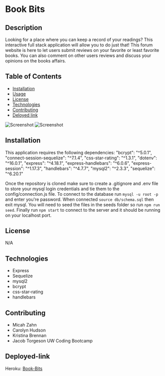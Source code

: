 # Book Bits

## Description 
Looking for a place where you can keep a record of your readings? This interactive full stack application will allow you to do just that! This forum website is here to let users submit reviews on your favorite or least favorite books. You can also comment on other users reviews and discuss your opinions on the books affairs. 


## Table of Contents
* [Installation](#Installation)
* [Usage](#Usage)
* [License](#License)
* [Technologies](#Technologies)
* [Contributing](#Contributing)
* [Deloyed link](#Deployed-link)

![Screenshot]()
![Screenshot]()

## Installation 
This application requires the following dependencies: 
    "bcrypt": "^5.0.1",
    "connect-session-sequelize": "^7.1.4",
    "css-star-rating": "^1.3.1",
    "dotenv": "^16.0.1",
    "express": "^4.18.1",
    "express-handlebars": "^6.0.6",
    "express-session": "^1.17.3",
    "handlebars": "^4.7.7",
    "mysql2": "^2.3.3",
    "sequelize": "^6.20.1"

Once the repository is cloned make sure to create a .gitignore and .env file to store your mysql login credentials and tie them to the config/connection.js file. To connect to the database run `mysql -u root -p` and enter you're password. When connected `source db/schema.sql` then exit mysql. You will need to seed the files in the seeds folder so run `npm run seed`. Finally run `npm start` to connect to the server and it should be running on your localhost port.

## License 
N/A

## Technologies 
- Express
- Sequelize
- mysql2
- bcrypt
- css-star-rating
- handlebars

## Contributing 
- Micah Zahn
- Carolyn Hudson
- Kristina Brennan
- Jacob Torgeson
UW Coding Bootcamp 

## Deployed-link
Heroku: [Book-Bits](https://gentle-hollows-05629.herokuapp.com/)
